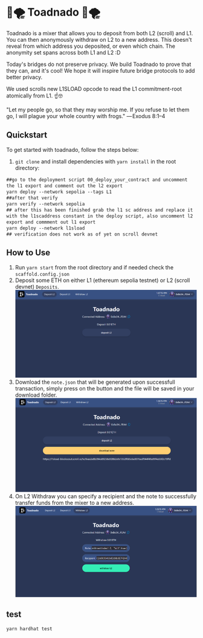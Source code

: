 # 🐸🌪️ Toadnado 🐸🌪️

Toadnado is a mixer that allows you to deposit from both L2 (scroll) and L1. You can then anonymously withdraw on L2 to a new address. This doesn't reveal from which address you deposited, or even which chain. The anonymity set spans across both L1 and L2 :D

Today's bridges do not preserve privacy. We build Toadnado to prove that they can, and it's cool! We hope it will inspire future bridge protocols to add better privacy.

We used scrolls new L1SLOAD opcode to read the L1 commitment-root atomically from L1. ☝️🤓

"Let my people go, so that they may worship me. If you refuse to let them go, I will plague your whole country with frogs." — Exodus 8:1–4

## Quickstart

To get started with toadnado, follow the steps below:

1. `git clone` and install dependencies with `yarn install` in the root directory:

```shell
##go to the deployment script 00_deploy_your_contract and uncomment the l1 export and comment out the l2 export
yarn deploy --network sepolia --tags L1
##after that verify
yarn verify --network sepolia
## after this has been finished grab the l1 sc address and replace it with the l1scaddress constant in the deploy script, also uncomment l2 export and commment out l1 export
yarn deploy --network l1sload
## verification does not work as of yet on scroll devnet  
```
## How to Use
1. Run `yarn start` from the root directory and if needed check the `scaffold.config.json`
2. Deposit some ETH on either L1 (ethereum sepolia testnet) or L2 (scroll devnet) `Deposits`.
![Deposit interface](/media/1.png)
3. Download the `note.json` that will be generated upon successfull transaction, simply press on the button and the file will be saved in your download folder.
![Deposit interface with successfull tx and download button](/media/2.png)
4. On L2 Withdraw you can specify a recipient and the note to successfully transfer funds from the mixer to a new address.
![Withdraw interface](/media/3.png)

## test
```shell
yarn hardhat test
```
